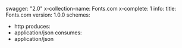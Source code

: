 swagger: "2.0"
x-collection-name: Fonts.com
x-complete: 1
info:
  title: Fonts.com
  version: 1.0.0
schemes:
- http
produces:
- application/json
consumes:
- application/json